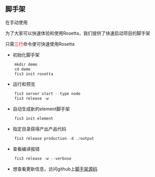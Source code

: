 ## 脚手架

在手动使用

为了大家可以快速体验和使用Rosetta，我们提供了快速启动项目的脚手架

只需<font color="red">三行</font>命令便可快速使用Rosetta


- 初始化脚手架
``` js
    mkdir demo
    cd demo
    fis3 init rosetta
```

- 运行和预览
``` js
    fis3 server start --type node
    fis3 release -w
```

- 自动生成新的element脚手架
```js
    fis3 init element
```

- 指定目录获得产出产品代码
```js
    fis3 release production -d ./output
```


- 查看编译报错
```js
    fis3 release -w --verbose
```


- 想查看更新信息，访问github上[脚手架源码](https://github.com/fis-scaffold/rosetta)